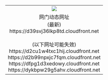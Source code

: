 ﻿<table>
  <tr></tr>
  <tr><td colspan=2 align=center><img src="https://d39svj36lkp8td.cloudfront.net/Up/oGate.jpg" /></td></tr>
  <tr><td colspan=2 align=center>网门动态网址<br/>(最新)
<br>https://d39svj36lkp8td.cloudfront.net
<br/><br/>(以下网址可能失效)
<br>https://d2cu1w4txc1hij.cloudfront.net
<br>https://d2b99npxjc7fqm.cloudfront.net
<br>https://dfpg1d3xedowy.cloudfront.net
<br>https://dykbpw29g5ahv.cloudfront.net
    </td>
  </tr>
</table>
